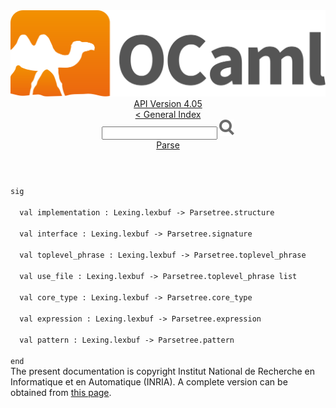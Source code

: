 <!-- ((! set title API !)) ((! set documentation !)) ((! set api !)) ((! set nobreadcrumb !)) -->
<div class="api"><header><nav class="toc brand"><a class="brand" href="https://ocaml.org/"><img src="colour-logo-gray.svg" class="svg" alt="OCaml"></a></nav><nav class="toc"><div class="toc_version"><a href="/docs" id="version-select">API Version 4.05</a></div><a href="index.html">&lt; General Index</a><div class="api_search"><input type="text" name="apisearch" id="api_search" oninput="mySearch(false);" onkeypress="this.oninput();" onclick="this.oninput();" onpaste="this.oninput();">
<img src="search_icon.svg" alt="Search" class="svg" onclick="mySearch(false)"></div>
<div id="search_results"></div><div class="toc_title"><a href="Parse.html">Parse</a></div><ul></ul></nav></header>
<code class="code"><span class="keyword">sig</span><br>
&nbsp;&nbsp;<span class="keyword">val</span>&nbsp;implementation&nbsp;:&nbsp;<span class="constructor">Lexing</span>.lexbuf&nbsp;<span class="keywordsign">-&gt;</span>&nbsp;<span class="constructor">Parsetree</span>.structure<br>
&nbsp;&nbsp;<span class="keyword">val</span>&nbsp;interface&nbsp;:&nbsp;<span class="constructor">Lexing</span>.lexbuf&nbsp;<span class="keywordsign">-&gt;</span>&nbsp;<span class="constructor">Parsetree</span>.signature<br>
&nbsp;&nbsp;<span class="keyword">val</span>&nbsp;toplevel_phrase&nbsp;:&nbsp;<span class="constructor">Lexing</span>.lexbuf&nbsp;<span class="keywordsign">-&gt;</span>&nbsp;<span class="constructor">Parsetree</span>.toplevel_phrase<br>
&nbsp;&nbsp;<span class="keyword">val</span>&nbsp;use_file&nbsp;:&nbsp;<span class="constructor">Lexing</span>.lexbuf&nbsp;<span class="keywordsign">-&gt;</span>&nbsp;<span class="constructor">Parsetree</span>.toplevel_phrase&nbsp;list<br>
&nbsp;&nbsp;<span class="keyword">val</span>&nbsp;core_type&nbsp;:&nbsp;<span class="constructor">Lexing</span>.lexbuf&nbsp;<span class="keywordsign">-&gt;</span>&nbsp;<span class="constructor">Parsetree</span>.core_type<br>
&nbsp;&nbsp;<span class="keyword">val</span>&nbsp;expression&nbsp;:&nbsp;<span class="constructor">Lexing</span>.lexbuf&nbsp;<span class="keywordsign">-&gt;</span>&nbsp;<span class="constructor">Parsetree</span>.expression<br>
&nbsp;&nbsp;<span class="keyword">val</span>&nbsp;pattern&nbsp;:&nbsp;<span class="constructor">Lexing</span>.lexbuf&nbsp;<span class="keywordsign">-&gt;</span>&nbsp;<span class="constructor">Parsetree</span>.pattern<br>
<span class="keyword">end</span></code><div class="copyright">The present documentation is copyright Institut National de Recherche en Informatique et en Automatique (INRIA). A complete version can be obtained from <a href="http://caml.inria.fr/pub/docs/manual-ocaml/">this page</a>.</div></div>